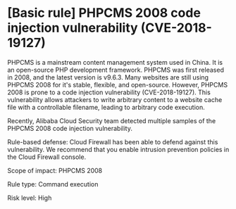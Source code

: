 # \[Basic rule\] PHPCMS 2008 code injection vulnerability \(CVE-2018-19127\)

PHPCMS is a mainstream content management system used in China. It is an open-source PHP development framework. PHPCMS was first released in 2008, and the latest version is v9.6.3. Many websites are still using PHPCMS 2008 for it's stable, flexible, and open-source. However, PHPCMS 2008 is prone to a code injection vulnerability \(CVE-2018-19127\). This vulnerability allows attackers to write arbitrary content to a website cache file with a controllable filename, leading to arbitrary code execution.

Recently, Alibaba Cloud Security team detected multiple samples of the PHPCMS 2008 code injection vulnerability.

Rule-based defense: Cloud Firewall has been able to defend against this vulnerability. We recommend that you enable intrusion prevention policies in the Cloud Firewall console.

Scope of impact: PHPCMS 2008

Rule type: Command execution

Risk level: High


